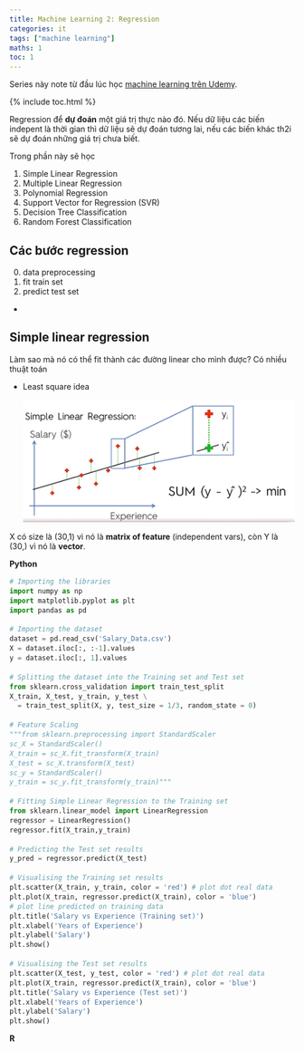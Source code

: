 ```yaml
---
title: Machine Learning 2: Regression
categories: it
tags: ["machine learning"]
maths: 1
toc: 1
---
```


Series này note từ đầu lúc học [machine learning trên Udemy](https://www.udemy.com/machinelearning).

{% include toc.html %}

Regression để **dự đoán** một giá trị thực nào đó. Nếu dữ liệu các biến indepent là thời gian thì dữ liệu sẽ dự đoán tương lai, nếu các biến khác th2i sẽ dự đoán những giá trị chưa biết.

Trong phần này sẽ học

1. Simple Linear Regression
2. Multiple Linear Regression
3. Polynomial Regression
4. Support Vector for Regression (SVR)
5. Decision Tree Classification
6. Random Forest Classification

## Các bước regression

0. data preprocessing
1. fit train set
2. predict test set
- 

## Simple linear regression

Làm sao mà nó có thể fit thành các đường linear cho mình được? Có nhiều thuật toán

- Least square idea

  ![](/images/posts/ML/least-square-idea.png)

X có size là (30,1) vì nó là **matrix of feature** (independent vars), còn Y là (30,) vì nó là **vector**.

**Python**

~~~ python
# Importing the libraries
import numpy as np
import matplotlib.pyplot as plt
import pandas as pd

# Importing the dataset
dataset = pd.read_csv('Salary_Data.csv')
X = dataset.iloc[:, :-1].values
y = dataset.iloc[:, 1].values

# Splitting the dataset into the Training set and Test set
from sklearn.cross_validation import train_test_split
X_train, X_test, y_train, y_test \
  = train_test_split(X, y, test_size = 1/3, random_state = 0)

# Feature Scaling
"""from sklearn.preprocessing import StandardScaler
sc_X = StandardScaler()
X_train = sc_X.fit_transform(X_train)
X_test = sc_X.transform(X_test)
sc_y = StandardScaler()
y_train = sc_y.fit_transform(y_train)"""

# Fitting Simple Linear Regression to the Training set
from sklearn.linear_model import LinearRegression
regressor = LinearRegression()
regressor.fit(X_train,y_train)

# Predicting the Test set results
y_pred = regressor.predict(X_test)

# Visualising the Training set results
plt.scatter(X_train, y_train, color = 'red') # plot dot real data
plt.plot(X_train, regressor.predict(X_train), color = 'blue') 
# plot line predicted on training data
plt.title('Salary vs Experience (Training set)')
plt.xlabel('Years of Experience')
plt.ylabel('Salary')
plt.show()

# Visualising the Test set results
plt.scatter(X_test, y_test, color = 'red') # plot dot real data
plt.plot(X_train, regressor.predict(X_train), color = 'blue') 
plt.title('Salary vs Experience (Test set)')
plt.xlabel('Years of Experience')
plt.ylabel('Salary')
plt.show()
~~~

**R**





